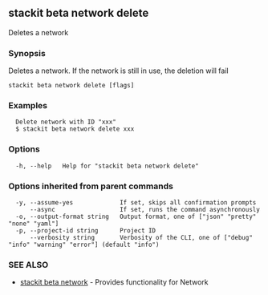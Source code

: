## stackit beta network delete

Deletes a network

### Synopsis

Deletes a network.
If the network is still in use, the deletion will fail


```
stackit beta network delete [flags]
```

### Examples

```
  Delete network with ID "xxx"
  $ stackit beta network delete xxx
```

### Options

```
  -h, --help   Help for "stackit beta network delete"
```

### Options inherited from parent commands

```
  -y, --assume-yes             If set, skips all confirmation prompts
      --async                  If set, runs the command asynchronously
  -o, --output-format string   Output format, one of ["json" "pretty" "none" "yaml"]
  -p, --project-id string      Project ID
      --verbosity string       Verbosity of the CLI, one of ["debug" "info" "warning" "error"] (default "info")
```

### SEE ALSO

* [stackit beta network](./stackit_beta_network.md)	 - Provides functionality for Network

